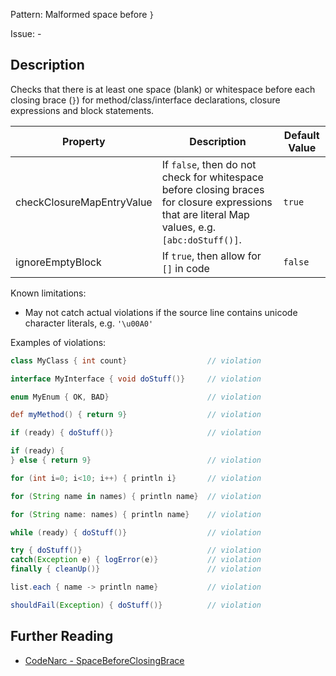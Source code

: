 Pattern: Malformed space before `}`

Issue: -

## Description

Checks that there is at least one space (blank) or whitespace before each closing brace (`}`) for method/class/interface declarations, closure expressions and block statements.

| **Property**              | **Description**                                                                                                                                 | **Default Value** |
| --- | --- | --- |
| checkClosureMapEntryValue | If `false`, then do not check for whitespace before closing braces for closure expressions that are literal Map values, e.g. `[abc:doStuff()]`. | `true`            |
| ignoreEmptyBlock          | If `true`, then allow for `[]` in code                                                                                                          | `false`           |

Known limitations:

-   May not catch actual violations if the source line contains unicode character literals, e.g. `'\u00A0'`

Examples of violations:

``` groovy
class MyClass { int count}                  // violation

interface MyInterface { void doStuff()}     // violation

enum MyEnum { OK, BAD}                      // violation

def myMethod() { return 9}                  // violation

if (ready) { doStuff()}                     // violation

if (ready) {
} else { return 9}                          // violation

for (int i=0; i<10; i++) { println i}       // violation

for (String name in names) { println name}  // violation

for (String name: names) { println name}    // violation

while (ready) { doStuff()}                  // violation

try { doStuff()}                            // violation
catch(Exception e) { logError(e)}           // violation
finally { cleanUp()}                        // violation

list.each { name -> println name}           // violation

shouldFail(Exception) { doStuff()}          // violation
```

## Further Reading

* [CodeNarc - SpaceBeforeClosingBrace](http://codenarc.sourceforge.net/codenarc-rules-formatting.html#SpaceBeforeClosingBrace)